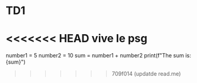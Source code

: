 # TD1
<<<<<<< HEAD
vive le psg 
=======

number1 = 5
number2 = 10
sum = number1 + number2
print(f"The sum is: {sum}")
>>>>>>> 709f014 (updatde read.me)
